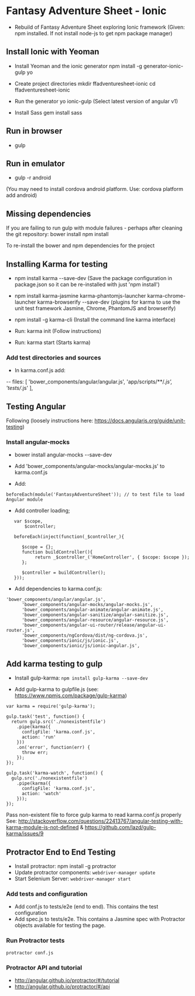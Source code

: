 # Fantasy Adventure Sheet - Ionic #

- Rebuild of Fantasy Adventure Sheet exploring Ionic framework
(Given: npm installed. If not install node-js to get npm package manager)

## Install Ionic with Yeoman ##

- Install Yeoman and the ionic generator
	npm install -g generator-ionic-gulp yo

- Create project directories
	mkdir ffadventuresheet-ionic
	cd ffadventuresheet-ionic

- Run the generator
	yo ionic-gulp
	(Select latest version of angular v1)

- Install Sass
	gem install sass

## Run in browser ##

- gulp

## Run in emulator ##

- gulp -r android

(You may need to install cordova android platform. Use: cordova platform add android)

## Missing dependencies ##

If you are failing to run gulp with module failures - perhaps after cleaning the git repository:
	bower install
	npm install

To re-install the bower and npm dependencies for the project

## Installing Karma for testing ##

- npm install karma --save-dev
(Save the package configuration in package.json so it can be re-installed with just 'npm install')

- npm install karma-jasmine karma-phantomjs-launcher karma-chrome-launcher karma-browserify --save-dev
	(plugins for karma to use the unit test framework Jasmine, Chrome, PhantomJS and browserify)

- npm install -g karma-cli
(Install the command line karma interface)

- Run: karma init
(Follow instructions)

- Run: karma start
(Starts karma)

### Add test directories and sources ###
- In karma.conf.js add:

-- files: [
      'bower_components/angular/angular.js',
      'app/scripts/**/*.js',
      'tests/*.js'
    ],


## Testing Angular ##
Following (loosely instructions here: https://docs.angularjs.org/guide/unit-testing)

### Install angular-mocks ###

- bower install angular-mocks --save-dev
- Add 'bower_components/angular-mocks/angular-mocks.js' to karma.conf.js

- Add: 
```
beforeEach(module('FantasyAdventureSheet')); // to test file to load Angular module
```
 - Add controller loading;

 ```
 	var $scope,
		$controller;

	beforeEach(inject(function(_$controller_){

	   $scope = {};
	   function buildController(){
	   		return _$controller_('HomeController', { $scope: $scope });
	   };

	   $controller = buildController();
	}));
```

- Add dependencies to karma.conf.js:

```
'bower_components/angular/angular.js',
      'bower_components/angular-mocks/angular-mocks.js',
      'bower_components/angular-animate/angular-animate.js',
      'bower_components/angular-sanitize/angular-sanitize.js',
      'bower_components/angular-resource/angular-resource.js',
      'bower_components/angular-ui-router/release/angular-ui-router.js',
      'bower_components/ngCordova/dist/ng-cordova.js',
      'bower_components/ionic/js/ionic.js',
      'bower_components/ionic/js/ionic-angular.js',
```

## Add karma testing to gulp ##

- Install gulp-karma:
`npm install gulp-karma --save-dev`

- Add gulp-karma to gulpfile.js (see: https://www.npmjs.com/package/gulp-karma)

`var karma = require('gulp-karma');`

```
gulp.task('test', function() {
  return gulp.src('./nonexistentfile')
    .pipe(karma({
      configFile: 'karma.conf.js',
      action: 'run'
    }))
    .on('error', function(err) {
      throw err;
    });
});
 
gulp.task('karma-watch', function() {
  gulp.src('./nonexistentfile')
    .pipe(karma({
      configFile: 'karma.conf.js',
      action: 'watch'
    }));
});
```

Pass non-existent file to force gulp karma to read karma.conf.js properly
See: http://stackoverflow.com/questions/22413767/angular-testing-with-karma-module-is-not-defined  & https://github.com/lazd/gulp-karma/issues/9

## Protractor End to End Testing ##
- Install protractor: npm install -g protractor
- Update protractor components:
`webdriver-manager update`
- Start Selenium Server:
`webdriver-manager start`

### Add tests and configuration ###
- Add conf.js to tests/e2e (end to end). This contains the test configuration
- Add spec.js to tests/e2e. This contains a Jasmine spec with Protractor objects
available for testing the page.

### Run Protractor tests ###
`protractor conf.js`

### Protractor API and tutorial ###
- http://angular.github.io/protractor/#/tutorial
- http://angular.github.io/protractor/#/api
